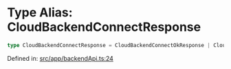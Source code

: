# Type Alias: CloudBackendConnectResponse

```ts
type CloudBackendConnectResponse = CloudBackendConnectOkResponse | CloudBackendConnectErrorResponse;
```

Defined in: [src/app/backendApi.ts:24](https://github.com/modelence/modelence/blob/547809fbbcff63781846ff984ba0b041aed1344a/packages/modelence/src/app/backendApi.ts#L24)
